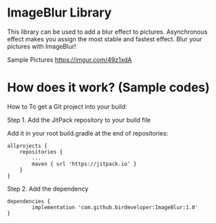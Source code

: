 # ImageBlur Library
This library can be used to add a blur effect to pictures. Asynchronous effect makes you assign the most stable and fastest effect. Blur your pictures with ImageBlur!

Sample Pictures
https://imgur.com/49z1xdA


# How does it work? (Sample codes)
How to
To get a Git project into your build:

Step 1. Add the JitPack repository to your build file

Add it in your root build.gradle at the end of repositories:

	allprojects {
		repositories {
			...
			maven { url 'https://jitpack.io' }
		}
	}
Step 2. Add the dependency

	dependencies {
	        implementation 'com.github.birdeveloper:ImageBlur:1.0'
	}
